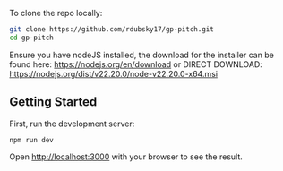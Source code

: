 To clone the repo locally:
```bash
git clone https://github.com/rdubsky17/gp-pitch.git
cd gp-pitch
```
Ensure you have nodeJS installed, the download for the installer can be found here: https://nodejs.org/en/download
or DIRECT DOWNLOAD: https://nodejs.org/dist/v22.20.0/node-v22.20.0-x64.msi

## Getting Started

First, run the development server:

```bash
npm run dev
```

Open [http://localhost:3000](http://localhost:3000) with your browser to see the result.
